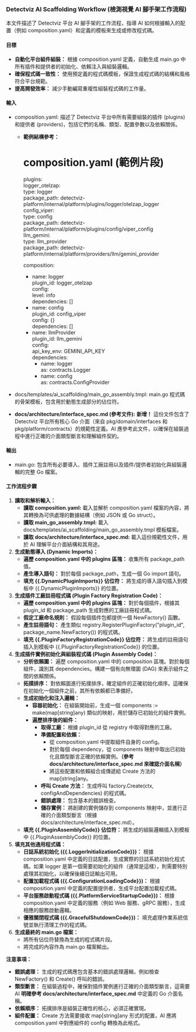 ### **Detectviz AI Scaffolding Workflow (檢測視覺 AI 腳手架工作流程)**

本文件描述了 Detectviz 平台 AI 腳手架的工作流程，指導 AI 如何根據輸入的配置（例如 composition.yaml）和定義的模板來生成或修改程式碼。

#### **目標**

* **自動化平台組件組裝：** 根據 composition.yaml 定義，自動生成 main.go 中所有插件和提供者的初始化、依賴注入與組裝邏輯。  
* **確保程式碼一致性：** 使用預定義的程式碼模板，保證生成程式碼的結構和風格符合平台規範。  
* **提高開發效率：** 減少手動編寫重複性組裝程式碼的工作量。

#### **輸入**

* composition.yaml: 描述了 Detectviz 平台中所有需要組裝的插件 (plugins) 和提供者 (providers)，包括它們的名稱、類型、配置參數以及依賴關係。  
  * **範例結構參考：**  
    # composition.yaml (範例片段)  
    plugins:  
      logger_otelzap:  
        type: logger  
        package_path: detectviz-platform/internal/platform/plugins/logger/otelzap_logger  
      config_viper:  
        type: config  
        package_path: detectviz-platform/internal/platform/plugins/config/viper_config  
      llm_gemini:  
        type: llm_provider  
        package_path: detectviz-platform/internal/platform/providers/llm/gemini_provider

    composition:  
      - name: logger  
        plugin_id: logger_otelzap  
        config:  
          level: info  
        dependencies: []  
      - name: config  
        plugin_id: config_viper  
        config: {}  
        dependencies: []  
      - name: llmProvider  
        plugin_id: llm_gemini  
        config:  
          api_key_env: GEMINI_API_KEY  
        dependencies:  
          - name: logger  
            as: contracts.Logger  
          - name: config  
            as: contracts.ConfigProvider

* docs/templates/ai_scaffolding/main_go_assembly.tmpl: main.go 程式碼的骨架模板，包含用於動態生成部分的佔位符。  
* **docs/architecture/interface_spec.md (參考文件):** **新增！** 這份文件包含了 Detectviz 平台所有核心 Go 介面（來自 pkg/domain/interfaces 和 pkg/platform/contracts）的規範性定義。AI 應參考此文件，以確保在組裝過程中進行正確的介面類型斷言和理解組件契約。

#### **輸出**

* main.go: 包含所有必要導入、插件工廠註冊以及插件/提供者初始化與組裝邏輯的完整 Go 檔案。

#### **工作流程步驟**

1. **讀取和解析輸入：**  
   * **讀取 composition.yaml:** 載入並解析 composition.yaml 檔案的內容，將其轉換為可供處理的數據結構（例如 JSON 或 Go struct）。  
   * **讀取 main_go_assembly.tmpl:** 載入 docs/templates/ai_scaffolding/main_go_assembly.tmpl 模板檔案。  
   * **讀取 docs/architecture/interface_spec.md:** 載入這份規範性文件，用於 AI 理解平台介面結構和其用途。  
2. **生成動態導入 (Dynamic Imports)：**  
   * **遍歷 composition.yaml 中的 plugins 區塊：** 收集所有 package_path 值。  
   * **產生導入語句：** 對於每個 package_path，生成一個 Go import 語句。  
   * **填充 {{.DynamicPluginImports}} 佔位符：** 將生成的導入語句插入到模板中 {{.DynamicPluginImports}} 的位置。  
3. **生成插件工廠註冊程式碼 (Plugin Factory Registration Code)：**  
   * **遍歷 composition.yaml 中的 plugins 區塊：** 對於每個插件，根據其 plugin_id 和 package_path 生成對應的工廠註冊程式碼。  
   * **假定工廠命名規則：** 假設每個插件包都提供一個 NewFactory() 函數。  
   * **產生註冊語句：** 產生類似 registry.RegisterPluginFactory("plugin_id", package_name.NewFactory()) 的程式碼。  
   * **填充 {{.PluginFactoryRegistrationCode}} 佔位符：** 將生成的註冊語句插入到模板中 {{.PluginFactoryRegistrationCode}} 的位置。  
4. **生成插件實例初始化與組裝程式碼 (Plugin Assembly Code)：**  
   * **分析依賴圖：** 遍歷 composition.yaml 中的 composition 區塊。對於每個組件，識別其 dependencies。構建一個有向無環圖 (DAG) 來表示組件之間的依賴關係。  
   * **拓撲排序：** 對依賴圖進行拓撲排序，確定組件的正確初始化順序。這確保在初始化一個組件之前，其所有依賴都已準備好。  
   * **生成初始化和注入邏輯：**  
     * **容器初始化：** 在組裝開始前，生成一個 components := make(map[string]any) 類似的映射，用於儲存已初始化的組件實例。  
     * **遍歷排序後的組件：**  
       * **取得工廠：** 根據 plugin_id 從 registry 中取得對應的工廠。  
       * **準備配置和依賴：**  
         * 從 composition.yaml 中提取組件自身的 config。  
         * 對於每個 dependency，從 components 映射中取出已初始化且類型斷言正確的依賴實例。**（參考 docs/architecture/interface_spec.md 來確認介面名稱）**  
         * 將這些配置和依賴組合成傳遞給 Create 方法的 map[string]any。  
       * **呼叫 Create 方法：** 生成呼叫 factory.Create(ctx, configAndDependencies) 的程式碼。  
       * **錯誤處理：** 包含基本的錯誤檢查。  
       * **儲存實例：** 將創建的實例儲存到 components 映射中，並進行正確的介面類型斷言（根據 docs/architecture/interface_spec.md）。  
   * **填充 {{.PluginAssemblyCode}} 佔位符：** 將生成的組裝邏輯插入到模板中 {{.PluginAssemblyCode}} 的位置。  
5. **填充其他通用程式碼：**  
   * **日誌系統初始化 ({{.LoggerInitializationCode}})：** 根據 composition.yaml 中定義的日誌配置，生成實際的日誌系統初始化程式碼。如果 logger 是第一個需要初始化的組件（通常是這樣），則需要特別處理其初始化，以確保後續日誌輸出可用。  
   * **配置加載程式碼 ({{.ConfigurationLoadingCode}})：** 根據 composition.yaml 中定義的配置提供者，生成平台配置加載程式碼。  
   * **平台服務啟動程式碼 ({{.PlatformServiceStartupCode}})：** 根據 composition.yaml 中定義的服務（例如 Web 服務、gRPC 服務），生成相應的服務啟動邏輯。  
   * **優雅關閉程式碼 ({{.GracefulShutdownCode}})：** 填充處理作業系統信號並執行清理工作的程式碼。  
6. **生成最終的 main.go 檔案：**  
   * 將所有佔位符替換為生成的程式碼片段。  
   * 將完成的內容作為 main.go 檔案輸出。

**注意事項：**

* **錯誤處理：** 生成的程式碼應包含基本的錯誤處理邏輯，例如檢查 NewFactory() 和 Create() 呼叫的錯誤。  
* **類型斷言：** 在組裝過程中，確保對插件實例進行正確的介面類型斷言，這需要 AI **明確參考 docs/architecture/interface_spec.md** 中定義的 Go 介面名稱。  
* **依賴順序：** 拓撲排序是組裝正確性的核心，必須正確實現。  
* **組件配置：** Create 方法需要接收 map[string]any 形式的配置，AI 應將 composition.yaml 中對應組件的 config 轉換為此格式。

